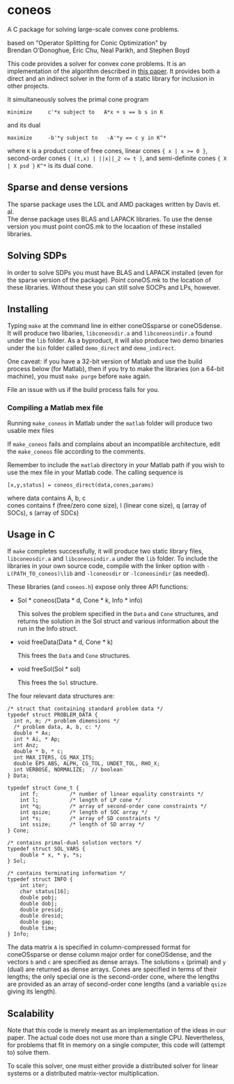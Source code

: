 coneos
============================================================ 
A C package for solving large-scale convex cone problems.

based on "Operator Splitting for Conic Optimization" by  
Brendan O’Donoghue, Eric Chu, Neal Parikh, and Stephen Boyd

This code provides a solver for convex cone problems. It is an
implementation of the algorithm described in [this
paper](http://www.stanford.edu/~boyd/). It provides both a direct and an
indirect solver in the form of a static library for inclusion in other
projects.

It simultaneously solves the primal cone program

	minimize     c'*x subject to   A*x + s == b s in K 
                 
and its dual

	maximize     -b'*y subject to   -A'*y == c y in K^* 

where `K` is a product cone of free cones, linear cones `{ x | x >= 0 }`, 
second-order cones `{ (t,x) | ||x||_2 <= t }`, and semi-definite cones `{ X | X psd }`
`K^*` is its dual cone.

Sparse and dense versions
---------- 
The sparse package uses the LDL and AMD packages written by Davis et. al.  
The dense package uses BLAS and LAPACK libraries. To use the dense version
you must point conOS.mk to the locaation of these installed libraries.

Solving SDPs
---------- 
In order to solve SDPs you must have BLAS and LAPACK installed (even for the sparse
version of the package). Point coneOS.mk to the location of these libraries. Without
these you can still solve SOCPs and LPs, however.

Installing 
---------- 
Typing `make` at the command line in either coneOSsparse or coneOSdense. It
will produce two libaries, `libconeosdir.a` and `libconeosindir.a` found under the
`lib` folder. As a byproduct, it will also produce two demo binaries under the
`bin` folder called `demo_direct` and `demo_indirect`.

One caveat: if you have a 32-bit version of Matlab and use the build process
below (for Matlab), then if you try to make the libraries (on a 64-bit
machine), you must `make purge` before `make` again.

File an issue with us if the build process fails for you.

### Compiling a Matlab mex file 
Running `make_coneos` in Matlab under the
`matlab` folder will produce two usable mex files

If `make_coneos` fails and complains about an incompatible architecture, edit the
`make_coneos` file according to the comments.

Remember to include the `matlab` directory in your Matlab path if you wish to
use the mex file in your Matlab code. The calling sequence is

	[x,y,status] = coneos_direct(data,cones,params)

where data contains A, b, c  
cones contains f (free/zero cone size), l (linear cone size), q (array of SOCs), s (array of SDCs)

Usage in C 
---------- 
If `make` completes successfully, it will produce two
static library files, `libconeosdir.a` and `libconeosindir.a` under the `lib`
folder. To include the libraries in your own source code, compile with the
linker option with `-L(PATH_TO_coneos)\lib` and `-lconeosdir` or `-lconeosindir` (as
needed).

These libraries (and `coneos.h`) expose only three API functions:

* Sol * coneos(Data \* d, Cone \* k, Info * info)
    
	This solves the problem specified in the `Data` and `Cone` structures,
    and returns the solution in the Sol struct and various information about the run in
    the Info struct.

* void freeData(Data \* d, Cone \* k)
    
	This frees the `Data` and `Cone` structures.
    
* void freeSol(Sol \* sol)

	This frees the `Sol` structure.
    
The four relevant data structures are:

    /* struct that containing standard problem data */
    typedef struct PROBLEM_DATA {
      int n, m; /* problem dimensions */
      /* problem data, A, b, c: */
      double * Ax; 
      int * Ai, * Ap; 
      int Anz;
      double * b, * c;
      int MAX_ITERS, CG_MAX_ITS;
      double EPS_ABS, ALPH, CG_TOL, UNDET_TOL, RHO_X;
      int VERBOSE, NORMALIZE;  // boolean
    } Data;

    typedef struct Cone_t {
        int f;          /* number of linear equality constraints */
        int l;          /* length of LP cone */
        int *q;         /* array of second-order cone constraints */
        int qsize;      /* length of SOC array */
        int *s;         /* array of SD constraints */
        int ssize;      /* length of SD array */
    } Cone;

    /* contains primal-dual solution vectors */
    typedef struct SOL_VARS {
        double * x, * y, *s; 
    } Sol;

    /* contains terminating information */
    typedef struct INFO {
        int iter;
        char status[16];
        double pobj;
        double dobj;
        double presid;
        double dresid;
        double gap;
        double time;
    } Info;

The data matrix `A` is specified in column-compressed format for coneOSsparse or dense
column major order for coneOSdense, and the vectors
`b` and `c` are specified as dense arrays. The solutions `x` (primal) and `y`
(dual) are returned as dense arrays. Cones are specified in terms of their
lengths; the only special one is the second-order cone, where the lengths are
provided as an array of second-order cone lengths (and a variable `qsize`
giving its length).


Scalability
----------- 
Note that this code is merely meant as an
implementation of the ideas in our paper. The actual code does not use more
than a single CPU. Nevertheless, for problems that fit in memory on a single
computer, this code will (attempt to) solve them.

To scale this solver, one must either provide a distributed solver for linear
systems or a distributed matrix-vector multiplication.
